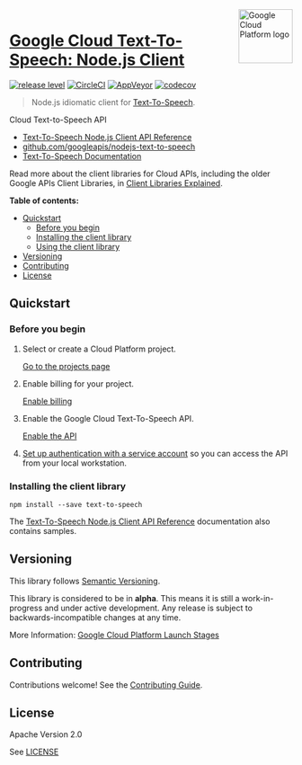 <img src="https://avatars2.githubusercontent.com/u/2810941?v=3&s=96" alt="Google Cloud Platform logo" title="Google Cloud Platform" align="right" height="96" width="96"/>

# [Google Cloud Text-To-Speech: Node.js Client](https://github.com/googleapis/nodejs-text-to-speech)

[![release level](https://img.shields.io/badge/release%20level-alpha-orange.svg?style&#x3D;flat)](https://cloud.google.com/terms/launch-stages)
[![CircleCI](https://img.shields.io/circleci/project/github/googleapis/nodejs-text-to-speech.svg?style=flat)](https://circleci.com/gh/googleapis/nodejs-text-to-speech)
[![AppVeyor](https://ci.appveyor.com/api/projects/status/github/googleapis/nodejs-text-to-speech?branch=master&svg=true)](https://ci.appveyor.com/project/googleapis/nodejs-text-to-speech)
[![codecov](https://img.shields.io/codecov/c/github/googleapis/nodejs-text-to-speech/master.svg?style=flat)](https://codecov.io/gh/googleapis/nodejs-text-to-speech)

> Node.js idiomatic client for [Text-To-Speech][product-docs].

Cloud Text-to-Speech API


* [Text-To-Speech Node.js Client API Reference][client-docs]
* [github.com/googleapis/nodejs-text-to-speech](https://github.com/googleapis/nodejs-text-to-speech)
* [Text-To-Speech Documentation][product-docs]

Read more about the client libraries for Cloud APIs, including the older
Google APIs Client Libraries, in [Client Libraries Explained][explained].

[explained]: https://cloud.google.com/apis/docs/client-libraries-explained

**Table of contents:**

* [Quickstart](#quickstart)
  * [Before you begin](#before-you-begin)
  * [Installing the client library](#installing-the-client-library)
  * [Using the client library](#using-the-client-library)
* [Versioning](#versioning)
* [Contributing](#contributing)
* [License](#license)

## Quickstart

### Before you begin

1.  Select or create a Cloud Platform project.

    [Go to the projects page][projects]

1.  Enable billing for your project.

    [Enable billing][billing]

1.  Enable the Google Cloud Text-To-Speech API.

    [Enable the API][enable_api]

1.  [Set up authentication with a service account][auth] so you can access the
    API from your local workstation.

[projects]: https://console.cloud.google.com/project
[billing]: https://support.google.com/cloud/answer/6293499#enable-billing
[enable_api]: https://console.cloud.google.com/flows/enableapi?apiid=texttospeech
[auth]: https://cloud.google.com/docs/authentication/getting-started

### Installing the client library

    npm install --save text-to-speech



The [Text-To-Speech Node.js Client API Reference][client-docs] documentation
also contains samples.

## Versioning

This library follows [Semantic Versioning](http://semver.org/).

This library is considered to be in **alpha**. This means it is still a
work-in-progress and under active development. Any release is subject to
backwards-incompatible changes at any time.

More Information: [Google Cloud Platform Launch Stages][launch_stages]

[launch_stages]: https://cloud.google.com/terms/launch-stages

## Contributing

Contributions welcome! See the [Contributing Guide](https://github.com/googleapis/nodejs-text-to-speech/blob/master/.github/CONTRIBUTING.md).

## License

Apache Version 2.0

See [LICENSE](https://github.com/googleapis/nodejs-text-to-speech/blob/master/LICENSE)

[client-docs]: https://cloud.google.com/nodejs/docs/reference/text-to-speech/latest/
[product-docs]: https://cloud.google.com/texttospeech
[shell_img]: //gstatic.com/cloudssh/images/open-btn.png
